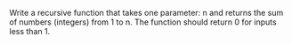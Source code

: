Write a recursive function that takes one parameter: n and returns the sum of
numbers (integers) from 1 to n.
The function should return 0 for inputs less than 1.

